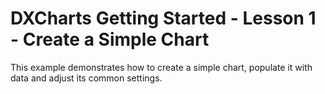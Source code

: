 # DXCharts Getting Started - Lesson 1 - Create a Simple Chart


<p>This example demonstrates how to create a simple chart, populate it with data and adjust its common settings.</p>

<br/>


